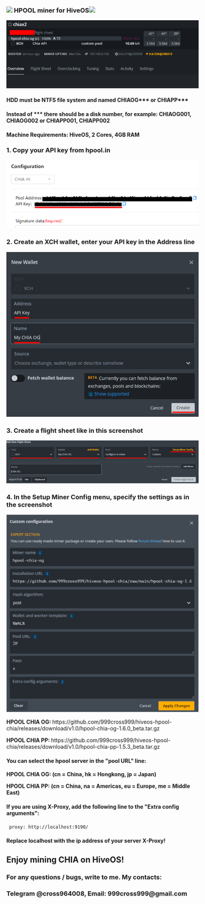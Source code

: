 <h3><img src="https://ok12static.oktacdn.com/fs/bco/1/fs0w9b1ctg3vgmK2n5d6" width="120"> HPOOL miner for HiveOS<img src="!https://encrypted-tbn0.gstatic.com/images?q=tbn:ANd9GcQ757CjA-Zt6ltQK4gp-Abbm3-j3-Mw3xQZkA&usqp=CAU" width="150"></h3>
<img src="https://github.com/999cross999/hiveos-hpool-chia/raw/main/screenshot-hive-5.png" width="710">
<h4>HDD must be NTFS file system and named CHIAOG*** or CHIAPP***</h4>
<h4>Instead of *** there should be a disk number, for example: CHIAOG001, CHIAOG002 or CHIAPP001, CHIAPP002</h4>
<h4>Machine Requirements: HiveOS, 2 Cores, 4GB RAM</h4>
<h3>1. Copy your API key from hpool.in </h4>
<img src="https://github.com/999cross999/hiveos-hpool-chia/raw/main/screenshot-hive-1.png">
<h3>2. Create an XCH wallet, enter your API key in the Address line </h4>
<img src="https://github.com/999cross999/hiveos-hpool-chia/raw/main/screenshot-hive-2.png">
<h3>3. Create a flight sheet like in this screenshot </h4>
<img src="https://github.com/999cross999/hiveos-hpool-chia/raw/main/screenshot-hive-3.png">
<h3>4. In the Setup Miner Config menu, specify the settings as in the screenshot </h4>
<img src="https://github.com/999cross999/hiveos-hpool-chia/raw/main/screenshot-hive-4.png">
<p><b> HPOOL CHIA OG: </b>https://github.com/999cross999/hiveos-hpool-chia/releases/download/v1.0/hpool-chia-og-1.6.0_beta.tar.gz</p>
<p><b> HPOOL CHIA PP: </b>https://github.com/999cross999/hiveos-hpool-chia/releases/download/v1.0/hpool-chia-pp-1.5.3_beta.tar.gz</p>
<h4>You can select the hpool server in the "pool URL" line:</h4>
<p><b>HPOOL CHIA OG: (cn = China, hk = Hongkong, jp = Japan)</b></p>
<p><b>HPOOL CHIA PP: (cn = China, na = Americas, eu = Europe, me = Middle East)</b></p>
<h4>If you are using X-Proxy, add the following line to the "Extra config arguments":</h4>
<code> proxy: http://localhost:9190/ </code>
<h4>Replace localhost with the ip address of your server X-Proxy!</h4>
<h2>Enjoy mining CHIA on HiveOS! </h2>
<h3>For any questions / bugs, write to me. My contacts:</h3>
<h3>Telegram @cross964008, Email: 999cross999@gmail.com</h3>
